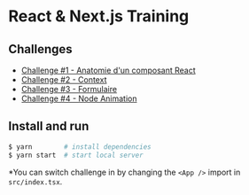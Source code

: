 # React & Next.js Training

## Challenges
- [Challenge #1 - Anatomie d'un composant React](src/challenge-1/README.md)
- [Challenge #2 - Context](src/challenge-2/README.md)
- [Challenge #3 - Formulaire](src/challenge-3/README.md)
- [Challenge #4 - Node Animation](src/challenge-4/README.md)

## Install and run

```bash
$ yarn        # install dependencies
$ yarn start  # start local server
```

*You can switch challenge in by changing the `<App />` import in `src/index.tsx`.